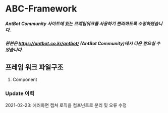 # ABC-Framework
##### AntBot Community 사이트에 있는 프레임워크를 사용하기 편리하도록 수정하였습니다.
##### 원본은 https://antbot.co.kr/antbot/ (AntBot Community)에서 다운 받으실 수 있습니다.

## 프레임 워크 파일구조

1. Component


### Update 이력
2021-02-23: 에러화면 캡쳐 로직을 컴포넌트로 분리 및 오류 수정
